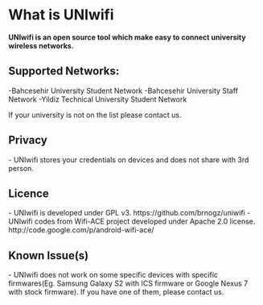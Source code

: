 <h1>What is UNIwifi</h1>
<strong>UNIwifi is an open source tool which make easy to connect university wireless networks.</strong>

<h2>Supported Networks:</h2>
-Bahcesehir University Student Network
-Bahcesehir University Staff Network
-Yildiz Technical University Student Network

If your university is not on the list please contact us.

<h2>Privacy</h2>
- UNIwifi stores your credentials on devices and does not share with 3rd person.

<h2>Licence</h2>
- UNIwifi is developed under GPL v3. https://github.com/brnogz/uniwifi
- UNIwifi codes from Wifi-ACE project developed under Apache 2.0 license. http://code.google.com/p/android-wifi-ace/


<h2>Known Issue(s)</h2>
- UNIwifi does not work on some specific devices with specific firmwares(Eg. Samsung Galaxy S2 with ICS firmware or Google Nexus 7 with stock firmware). If you have one of them, please contact us.